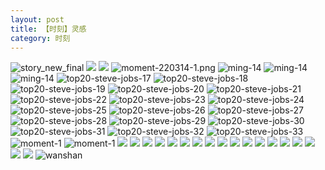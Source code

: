 ```yaml
---
layout: post
title: 【时刻】灵感
category: 时刻
---
```

![story_new_final](http://rh8cub8wq.hd-bkt.clouddn.com/img/story_new_final_0322.png)
![](http://rfbyavrvr.hd-bkt.clouddn.com/img/inspire-220510-1.png)
![](http://rfbyavrvr.hd-bkt.clouddn.com/img/moment-220505-1.png)
![moment-220314-1.png](http://rh8cub8wq.hd-bkt.clouddn.com/img/moment-220314-1.png)
![ming-14](http://rh8cub8wq.hd-bkt.clouddn.com/img/moment-0317-1.png)
![ming-14](http://rh8cub8wq.hd-bkt.clouddn.com/img/moment-0317-2.png)
![ming-14](http://rh8cub8wq.hd-bkt.clouddn.com/img/ming-14.png)
![top20-steve-jobs-17](http://rh8cub8wq.hd-bkt.clouddn.com/img/jobs-17.png)
![top20-steve-jobs-18](http://rh8cub8wq.hd-bkt.clouddn.com/img/jobs-18.png)
![top20-steve-jobs-19](http://rh8cub8wq.hd-bkt.clouddn.com/img/jobs-19.png)
![top20-steve-jobs-20](http://rh8cub8wq.hd-bkt.clouddn.com/img/jobs-20.png)
![top20-steve-jobs-21](http://rh8cub8wq.hd-bkt.clouddn.com/img/jobs-21.png)
![top20-steve-jobs-22](http://rh8cub8wq.hd-bkt.clouddn.com/img/jobs-22.png)
![top20-steve-jobs-23](http://rh8cub8wq.hd-bkt.clouddn.com/img/jobs-23.png)
![top20-steve-jobs-24](http://rh8cub8wq.hd-bkt.clouddn.com/img/jobs-24.png)
![top20-steve-jobs-25](http://rh8cub8wq.hd-bkt.clouddn.com/img/jobs-25.png)
![top20-steve-jobs-26](http://rh8cub8wq.hd-bkt.clouddn.com/img/jobs-26.png)
![top20-steve-jobs-27](http://rh8cub8wq.hd-bkt.clouddn.com/img/jobs-27.png)
![top20-steve-jobs-28](http://rh8cub8wq.hd-bkt.clouddn.com/img/jobs-28.png)
![top20-steve-jobs-29](http://rh8cub8wq.hd-bkt.clouddn.com/img/jobs-29.png)
![top20-steve-jobs-30](http://rh8cub8wq.hd-bkt.clouddn.com/img/jobs-30.png)
![top20-steve-jobs-31](http://rh8cub8wq.hd-bkt.clouddn.com/img/jobs-31.png)
![top20-steve-jobs-32](http://rh8cub8wq.hd-bkt.clouddn.com/img/jobs-32.png)
![top20-steve-jobs-33](http://rh8cub8wq.hd-bkt.clouddn.com/img/jobs-33.png)
![moment-1](http://rh8cub8wq.hd-bkt.clouddn.com/img/moment-1.png)
![moment-1](http://rh8cub8wq.hd-bkt.clouddn.com/img/moment-0317-3.png)
![](http://rh8cub8wq.hd-bkt.clouddn.com/img/moment-0317-4.png)
![](http://rh8cub8wq.hd-bkt.clouddn.com/img/moment-0319-1.png)
![](http://rh8cub8wq.hd-bkt.clouddn.com/img/moment-0319-2.png)
![](http://rh8cub8wq.hd-bkt.clouddn.com/img/moment-0319-3.png)
![](http://rh8cub8wq.hd-bkt.clouddn.com/img/moment-220324-1.png)
![](http://rh8cub8wq.hd-bkt.clouddn.com/img/moment-220324-2.png)
![](http://rh8cub8wq.hd-bkt.clouddn.com/img/moment-220324-3.png)
![](http://rh8cub8wq.hd-bkt.clouddn.com/img/moment-220324-4.png)
![](http://rh8cub8wq.hd-bkt.clouddn.com/img/moment-220324-5.png)
![](http://rh8cub8wq.hd-bkt.clouddn.com/img/moment-220324-6.png)
![](http://rh8cub8wq.hd-bkt.clouddn.com/img/moment-220324-7.png)
![](http://rh8cub8wq.hd-bkt.clouddn.com/img/taste-220323-1.png)
![](http://rh8cub8wq.hd-bkt.clouddn.com/img/taste-220323-2.png)
![](http://rh8cub8wq.hd-bkt.clouddn.com/img/taste-220323-3.png)
![](http://rh8cub8wq.hd-bkt.clouddn.com/img/taste-220323-4.png)
![](http://rh8cub8wq.hd-bkt.clouddn.com/img/taste-220323-5.png)
![](http://rh8cub8wq.hd-bkt.clouddn.com/img/abdomen-220406-1.png)
![](http://rh8cub8wq.hd-bkt.clouddn.com/img/abdomen-220406-2.png)
![wanshan](http://rh8cub8wq.hd-bkt.clouddn.com/img/wanshan.png)



  





